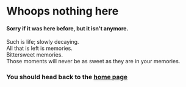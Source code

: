 
# Whoops nothing here

#### Sorry if it was here before, but it isn't anymore.
Such is life; slowly decaying.  
All that is left is memories.  
Bittersweet memories.  
Those moments will never be as sweet as they are in your memories.


### You should head back to the <a href="/">home page</a>
